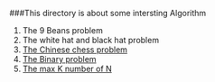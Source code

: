 ###This directory is about some intersting Algorithm 

1. The 9 Beans problem
2. The white hat and black hat problem
3. [The Chinese chess problem](chinese-chess-problem)
4. [The Binary problem](binary-problem)
5. [The max K number of N](max-k-number-of-n)